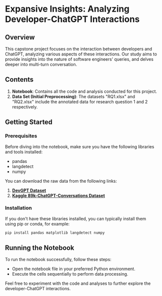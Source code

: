 # Expansive Insights: Analyzing Developer-ChatGPT Interactions

## Overview
This capstone project focuses on the interaction between developers and ChatGPT, analyzing various aspects of these interactions. Our study aims to provide insights into the nature of software engineers' queries, and delves deeper into multi-turn conversation.

## Contents
1. **Notebook**: Contains all the code and analysis conducted for this project.
2. **Data Set (Initial Preprocessing)**: The datasets "RQ1.xlsx" and "RQ2.xlsx" include the annotated data for research question 1 and 2 respectively.

## Getting Started
### Prerequisites
Before diving into the notebook, make sure you have the following libraries and tools installed:
- pandas
- langdetect
- numpy

You can download the raw data from the following links:
1. [**DevGPT Dataset**](https://github.com/NAIST-SE/DevGPT)
2. [**Kaggle 89k-ChatGPT-Conversations Dataset**](https://www.kaggle.com/datasets/noahpersaud/89k-chatgpt-conversations)

### Installation
If you don't have these libraries installed, you can typically install them using pip or conda, for example:
```bash
pip install pandas matplotlib langdetect numpy
```

## Running the Notebook
To run the notebook successfully, follow these steps:

- Open the notebook file in your preferred Python environment.
- Execute the cells sequentially to perform data processing.

Feel free to experiment with the code and analyses to further explore the developer-ChatGPT interactions.
